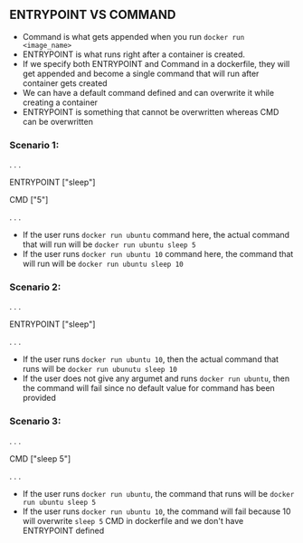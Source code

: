 ## ENTRYPOINT VS COMMAND

- Command is what gets appended when you run `docker run <image_name>`
- ENTRYPOINT is what runs right after a container is created.
- If we specify both ENTRYPOINT and Command in a dockerfile, they will get appended and become a single command that will run after container gets created
- We can have a default command defined and can overwrite it while creating a container
- ENTRYPOINT is something that cannot be overwritten whereas CMD can be overwritten

### Scenario 1:
.
.
.

ENTRYPOINT ["sleep"]

CMD ["5"]

.
.
.

- If the user runs `docker run ubuntu` command here, the actual command that will run will be `docker run ubuntu sleep 5`
- If the user runs `docker run ubuntu 10` command here, the command that will run will be `docker run ubuntu sleep 10`

### Scenario 2:
.
.
.

ENTRYPOINT ["sleep"]

.
.
.

- If the user runs `docker run ubuntu 10`, then the actual command that runs will be `docker run ubunutu sleep 10`
- If the user does not give any argumet and runs `docker run ubuntu`, then the command will fail since no default value for command has been provided

### Scenario 3:
.
.
.

CMD ["sleep 5"]

.
.
.

- If the user runs `docker run ubuntu`, the command that runs will be `docker run ubuntu sleep 5`
- If the user runs `docker run ubuntu 10`, the command will fail because 10 will overwrite `sleep 5` CMD in dockerfile and we don't have ENTRYPOINT defined



